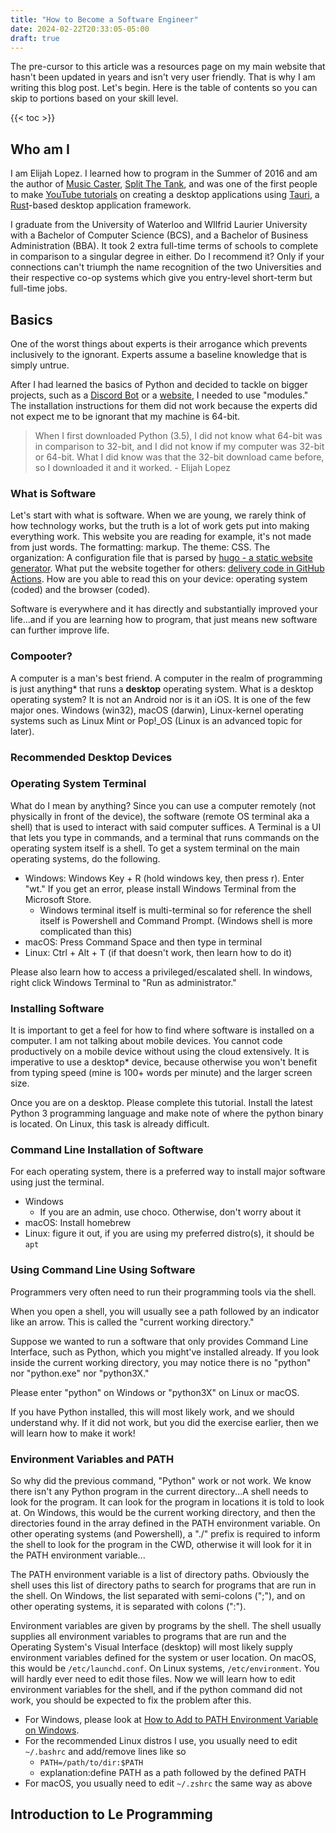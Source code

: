 ```yaml
---
title: "How to Become a Software Engineer"
date: 2024-02-22T20:33:05-05:00
draft: true
---
```


The pre-cursor to this article was a resources page on my main website that hasn't been updated in years and isn't very user friendly. That is why I am writing this blog post. Let's begin. Here is the table of contents so you can skip to portions based on your skill level.

{{< toc >}}

## Who am I

I am Elijah Lopez. I learned how to program in the Summer of 2016 and am the author of [Music Caster](https://github.com/elibroftw/music-caster/), [Split The Tank](https://www.splitthetank.com/), and was one of the first people to make [YouTube tutorials](https://www.youtube.com/playlist?list=PLmWYh0f8jKSjt9VC5sq2T3mFETasG2p2L) on creating a desktop applications using [Tauri](https://github.com/tauri-apps/tauri), a [Rust](https://www.rust-lang.org/)-based desktop application framework.

I graduate from the University of Waterloo and WIlfrid Laurier University with a Bachelor of Computer Science (BCS), and a Bachelor of Business Administration (BBA). It took 2 extra full-time terms of schools to complete in comparison to a singular degree in either. Do I recommend it? Only if your connections can't triumph the name recognition of the two Universities and their respective co-op systems which give you entry-level short-term but full-time jobs.

## Basics

One of the worst things about experts is their arrogance which prevents inclusively to the ignorant. Experts assume a baseline knowledge that is simply untrue.

After I had learned the basics of Python and decided to tackle on bigger projects, such as a [Discord Bot](https://github.com/elibroftw/discord-bot) or a [website](https://github.com/elibroftw/website), I needed to use "modules." The installation instructions for them did not work because the experts did not expect me to be ignorant that my machine is 64-bit.

> When I first downloaded Python (3.5), I did not know what 64-bit was in comparison to 32-bit, and I did not know if my computer was 32-bit or 64-bit. What I did know was that the 32-bit download came before, so I downloaded it and it worked. - Elijah Lopez

### What is Software

Let's start with what is software. When we are young, we rarely think of how technology works, but the truth is a lot of work gets put into making everything work. This website you are reading for example, it's not made from just words. The formatting: markup. The theme: CSS. The organization: A configuration file that is parsed by [hugo - a static website generator](https://gohugo.io/). What put the website together for others: [delivery code in GitHub Actions](https://github.com/elibroftw/blog.elijahlopez.ca/blob/master/.github/workflows/gh-pages.yml). How are you able to read this on your device: operating system (coded) and the browser (coded).

Software is everywhere and it has directly and substantially improved your life...and if you are learning how to program, that just means new software can further improve life.

### Compooter?

A computer is a man's best friend. A computer in the realm of programming is just anything\* that runs a **desktop** operating system. What is a desktop operating system? It is not an Android nor is it an iOS. It is one of the few major ones. Windows (win32), macOS (darwin), Linux-kernel operating systems such as Linux Mint or Pop!\_OS (Linux is an advanced topic for later).

### Recommended Desktop Devices

### Operating System Terminal

What do I mean by anything? Since you can use a computer remotely (not physically in front of the device), the software (remote OS terminal aka a shell) that is used to interact with said computer suffices. A Terminal is a UI that lets you type in commands, and a terminal that runs commands on the operating system itself is a shell. To get a system terminal on the main operating systems, do the following.

- Windows: Windows Key + R (hold windows key, then press r). Enter "wt." If you get an error, please install Windows Terminal from the Microsoft Store.
  - Windows terminal itself is multi-terminal so for reference the shell itself is Powershell and Command Prompt. (Windows shell is more complicated than this)
- macOS: Press Command Space and then type in terminal
- Linux: Ctrl + Alt + T (if that doesn't work, then learn how to do it)

Please also learn how to access a privileged/escalated shell. In windows, right click Windows Terminal to "Run as administrator."

### Installing Software

It is important to get a feel for how to find where software is installed on a computer. I am not talking about mobile devices. You cannot code productively on a mobile device without using the cloud extensively. It is imperative to use a desktop\* device, because otherwise you won't benefit from typing speed (mine is 100+ words per minute) and the larger screen size.

Once you are on a desktop. Please complete this tutorial. Install the latest Python 3 programming language and make note of where the python binary is located. On Linux, this task is already difficult.

### Command Line Installation of Software

For each operating system, there is a preferred way to install major software using just the terminal.

- Windows
  - If you are an admin, use choco. Otherwise, don't worry about it
- macOS: Install homebrew
- Linux: figure it out, if you are using my preferred distro(s), it should be `apt`

### Using Command Line Using Software

Programmers very often need to run their programming tools via the shell.

When you open a shell, you will usually see a path followed by an indicator like an arrow. This is called the "current working directory."

Suppose we wanted to run a software that only provides Command Line Interface, such as Python, which you might've installed already. If you look inside the current working directory, you may notice there is no "python" nor "python.exe" nor "python3X."

Please enter "python" on Windows or "python3X" on Linux or macOS.

If you have Python installed, this will most likely work, and we should understand why. If it did not work, but you did the exercise earlier, then we will learn how to make it work!

### Environment Variables and PATH

So why did the previous command, "Python" work or not work. We know there isn't any Python program in the current directory...A shell needs to look for the program. It can look for the program in locations it is told to look at. On Windows, this would be the current working directory, and then the directories found in the array defined in the PATH environment variable. On other operating systems (and Powershell), a "./" prefix is required to inform the shell to look for the program in the CWD, otherwise it will look for it in the PATH environment variable...

The PATH environment variable is a list of directory paths. Obviously the shell uses this list of directory paths to search for programs that are run in the shell. On Windows, the list separated with semi-colons (";"), and on other operating systems, it is separated with colons (":").

Environment variables are given by programs by the shell. The shell usually supplies all environment variables to programs that are run and the Operating System's Visual Interface (desktop) will most likely supply environment variables defined for the system or user location. On macOS, this would be `/etc/launchd.conf`. On Linux systems, `/etc/environment`. You will hardly ever need to edit those files. Now we will learn how to edit environment variables for the shell, and if the python command did not work, you should be expected to fix the problem after this.

- For Windows, please look at [How to Add to PATH Environment Variable on Windows](/posts/windows-add-to-PATH-environment-variable).
- For the recommended Linux distros I use, you usually need to edit `~/.bashrc` and add/remove lines like so
  - `PATH=/path/to/dir:$PATH`
  - explanation:define PATH as a path followed by the defined PATH
- For macOS, you usually need to edit `~/.zshrc` the same way as above

## Introduction to Le Programming
